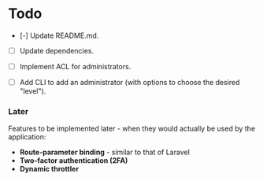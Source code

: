 # Todo

- [-] Update README.md.
- [ ] Update dependencies.

- [ ] Implement ACL for administrators.
- [ ] Add CLI to add an administrator (with options to choose the desired "level").

### Later

Features to be implemented later - when they would actually be used by the application:

- **Route-parameter binding** - similar to that of Laravel
- **Two-factor authentication (2FA)**
- **Dynamic throttler**
